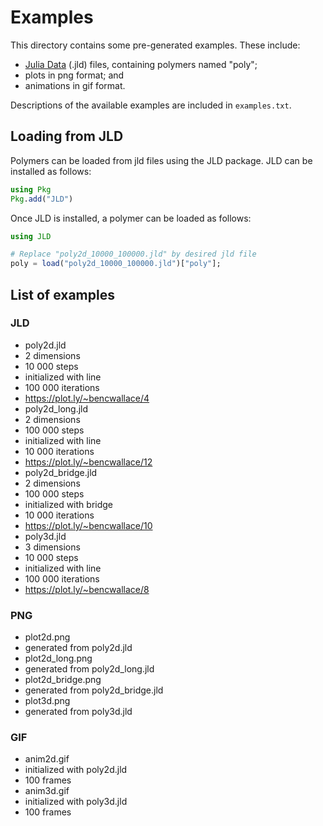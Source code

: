 # Examples

This directory contains some pre-generated examples. These include:

* [Julia Data](https://github.com/JuliaIO/JLD.jl) (.jld) files, containing polymers named "poly";
* plots in png format; and
* animations in gif format.

Descriptions of the available examples are included in `examples.txt`.

## Loading from JLD

Polymers can be loaded from jld files using the JLD package. JLD can be installed as follows:

```julia
using Pkg
Pkg.add("JLD")
```

Once JLD is installed, a polymer can be loaded as follows:

```julia
using JLD

# Replace "poly2d_10000_100000.jld" by desired jld file
poly = load("poly2d_10000_100000.jld")["poly"];
```

## List of examples

### JLD

* poly2d.jld
 * 2 dimensions
 * 10 000 steps
 * initialized with line
 * 100 000 iterations
 * https://plot.ly/~bencwallace/4
* poly2d_long.jld
 * 2 dimensions
 * 100 000 steps
 * initialized with line
 * 10 000 iterations
 * https://plot.ly/~bencwallace/12
* poly2d_bridge.jld
 * 2 dimensions
 * 100 000 steps
 * initialized with bridge
 * 10 000 iterations
 * https://plot.ly/~bencwallace/10
* poly3d.jld
 * 3 dimensions
 * 10 000 steps
 * initialized with line
 * 100 000 iterations
 * https://plot.ly/~bencwallace/8

### PNG

* plot2d.png
 * generated from poly2d.jld
* plot2d_long.png
 * generated from poly2d_long.jld
* plot2d_bridge.png
 * generated from poly2d_bridge.jld
* plot3d.png
 * generated from poly3d.jld

### GIF

* anim2d.gif
 * initialized with poly2d.jld
 * 100 frames
* anim3d.gif
 * initialized with poly3d.jld
 * 100 frames
